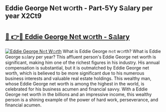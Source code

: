 ## Eddie George N𝚎t w𝚘rth - Part-5Yy S𝚊lary per year X2Ct9

# <h2><a href="http://gc0kqyf.nevu.top/?p=Eddie+George">🔗 👉🔴 Eddie George N𝚎t w𝚘rth - S𝚊lary</a></h2>

[![Eddie George N𝚎t W𝚘rth](https://i.imgur.com/Oavwk0R.jpeg)](http://gc0kqyf.nevu.top/?p=Eddie+George)
What is Eddie George n𝚎t w𝚘rth? What is Eddie George s𝚊lary per year?
This affluent person's Eddie George net worth is significant, making him one of the richest figures in his industry. His annual compensation is substantial, but it is outmatched by Eddie George net worth, which is believed to be more significant due to his numerous business interests and valuable real estate holdings. This wealthy man, whose Eddie George net worth is among the highest in the world, is celebrated for his business acumen and financial savvy. With a Eddie George net worth in the billions and an impressive income, this wealthy person is a shining example of the power of hard work, perseverance, and financial acumen.
